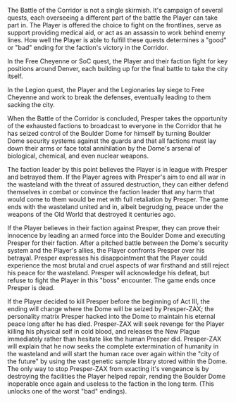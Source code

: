 The Battle of the Corridor is not a single skirmish. It's campaign of several quests, each overseeing a different part of the battle the Player can take part in. The Player is offered the choice to fight on the frontlines, serve as support providing medical aid, or act as an assassin to work behind enemy lines. How well the Player is able to fulfill these quests determines a "good" or "bad" ending for the faction's victory in the Corridor. 

In the Free Cheyenne or SoC quest, the Player and their faction fight for key positions around Denver, each building up for the final battle to take the city itself. 

In the Legion quest, the Player and the Legionaries lay siege to Free Cheyenne and work to break the defenses, eventually leading to them sacking the city. 

When the Battle of the Corridor is concluded, Presper takes the opportunity of the exhausted factions to broadcast to everyone in the Corridor that he has seized control of the Boulder Dome for himself by turning Boulder Dome security systems against the guards and that all factions must lay down their arms or face total annihilation by the Dome's arsenal of biological, chemical, and even nuclear weapons. 

The faction leader by this point believes the Player is in league with Presper and betrayed them. If the Player agrees with Presper's aim to end all war in the wasteland with the threat of assured destruction, they can either defend themselves in combat or convince the faction leader that any harm that would come to them would be met with full retaliation by Presper. The game ends with the wasteland united and in, albeit begrudging, peace under the weapons of the Old World that destroyed it centuries ago.  

If the Player believes in their faction against Presper, they can prove their innocence by leading an armed force into the Boulder Dome and executing Presper for their faction. After a pitched battle between the Dome's security system and the Player's allies, the Player confronts Presper over his betrayal. Presper expresses his disappointment that the Player could experience the most brutal and cruel aspects of war firsthand and still reject his peace for the wasteland. Presper will acknowledge his defeat, but refuse to fight the Player in this "boss" encounter. The game ends once Presper is dead.

If the Player decided to kill Presper before the beginning of Act III, the ending will change where the Dome will be seized by Presper-ZAX; the personality matrix Presper hacked into the Dome to maintain his eternal peace long after he has died. Presper-ZAX will seek revenge for the Player killing his physical self in cold blood, and releases the New Plague immediately rather than hesitate like the human Presper did. Presper-ZAX will explain that he now seeks the complete extermination of humanity in the wasteland and will start the human race over again within the "city of the future" by using the vast genetic sample library stored within the Dome. The only way to stop Presper-ZAX from exacting it's vengeance is by destroying the facilities the Player helped repair, rending the Boulder Dome inoperable once again and useless to the faction in the long term. (This unlocks one of the worst "bad" endings). 